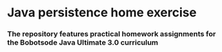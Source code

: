 # Java persistence home exercise
### The repository features practical homework assignments for the Bobotsode Java Ultimate 3.0 curriculum
